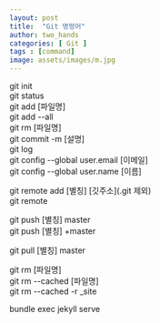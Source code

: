 ```yaml
---
layout: post
title:  "Git 명령어"
author: two_hands
categories: [ Git ]
tags : [command]
image: assets/images/m.jpg
---
```


git init <br>
git status <br>
git add [파일명] <br>
git add --all <br>
git rm [파일명] <br>
git commit -m [설명] <br>
git log <br>
git config --global user.email [이메일] <br>
git config --global user.name [이름] <br>

git remote add [별칭] [깃주소](.git 제외) <br>
git remote <br>

git push [별칭] master <br>
git push [별칭] +master <br>

git pull [별칭] master <br>

git rm [파일명] <br>
git rm --cached [파일명] <br>
git rm --cached -r _site <br>



bundle exec jekyll serve
